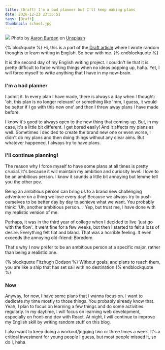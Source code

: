 ```yaml
---
title: (Draft) I'm a bad planner but I'll keep making plans
date: 2020-12-23 23:55:51
tags: [Draft]
thumbnail: school.jpg
---
```

![](school.jpg)
<span>Photo by <a href="https://unsplash.com/@aaronburden?utm_source=unsplash&amp;utm_medium=referral&amp;utm_content=creditCopyText">Aaron Burden</a> on <a href="https://unsplash.com/collections/551207/school?utm_source=unsplash&amp;utm_medium=referral&amp;utm_content=creditCopyText">Unsplash</a></span>

{% blockquote %}
Hi, this is a part of the [Draft article](https://adisaktijrs.github.io/2020/12/22/draft-what-is-this/) where I wrote random thoughts to learn writing in English. So bear with me.
{% endblockquote %}

It is the second day of my English writing project. I couldn't lie that it is pretty difficult to force writing things when no ideas popping up, haha. Yet, I will force myself to write anything that I have in my now-brain.

### I'm a bad planner
I admit it. In every plan I have made, there is always a day when I thought: 'oh, this plan is no longer relevant' or something like 'mm, I guess, it would be better if I go with this new one' and then I threw away plans I have made before.

I know it's good to always open to the new thing that coming-up. But, in my case, it's a little bit different. I get bored easily! And it affects my plans as well. Sometimes I decided to create the brand new one or even worse, I didn't do my plans and then doing things without any clear aims. But whatever happened, I always try to have plans.

### I'll continue planning!
The reason why I force myself to have some plans at all times is pretty crucial. It's because it will maintain my ambition and curiosity level. I love to be an ambitious person. I know it sounds a little bit annoying but lemme tell you the other pov.

Being an ambitious person can bring us to a brand new challenging adventure on a thing we love every day! Because we always try to push ourselves to be better day by day to achieve what we want. You probably think: 'Uh, another ambitious person...' Yep, but trust me, I have done with my realistic version of me.

Perhaps, it was in the third year of college when I decided to live 'just go with the flow'. It went fine for a few weeks, but then I started to felt a loss of desire. Everything felt flat and bland. That was a horrible feeling. It even exceeds the annoying old-friend: Boredom.

That's why I now prefer to be an ambitious person at a specific major, rather than being a realistic one.

{% blockquote Fitzhugh Dodson %}
Without goals, and plans to reach them, you are like a ship that has set sail with no destination
{% endblockquote %}

### Now
Anyway, for now, I have some plans that I wanna focus on. I want to dedicate my time mostly to those things. You probably already know that. Yeah, I plan to focus on learning a few things and do some activities regularly. In my daytime, I will focus on learning web development, especially on front-end dev with React. At night, I will continue to improve my English skill by writing random stuff on this blog.

I also want to keep doing a workout/jogging two or three times a week. It's a critical investment for young people I guess, but most people missed it, so do I, haha.
